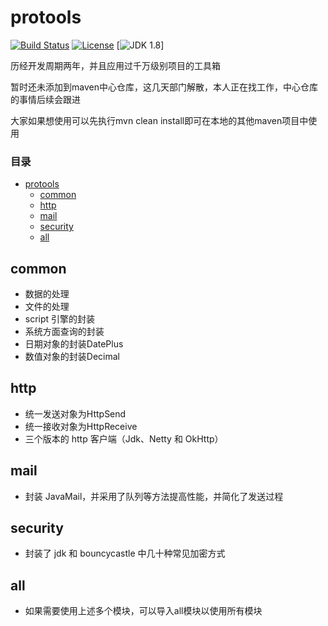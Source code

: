# protools

[![Build Status](https://travis-ci.org/SeanDragon/protools.svg?branch=master)](https://travis-ci.org/SeanDragon/protools)
[![License](http://img.shields.io/:license-apache-blue.svg)](https://github.com/SeanDragon/protools/blob/master/LICENSE)
[![JDK 1.8](https://img.shields.io/badge/JDK-1.8-blue.svg)]

历经开发周期两年，并且应用过千万级别项目的工具箱

暂时还未添加到maven中心仓库，这几天部门解散，本人正在找工作，中心仓库的事情后续会跟进

大家如果想使用可以先执行mvn clean install即可在本地的其他maven项目中使用

### 目录

- [protools](#protools)
    - [common](#common)
    - [http](#http)
    - [mail](#mail)
    - [security](#common)
    - [all](#all)

## common
* 数据的处理
* 文件的处理
* script 引擎的封装 
* 系统方面查询的封装
* 日期对象的封装DatePlus
* 数值对象的封装Decimal
## http
* 统一发送对象为HttpSend
* 统一接收对象为HttpReceive
* 三个版本的 http 客户端（Jdk、Netty 和 OkHttp）
## mail
* 封装 JavaMail，并采用了队列等方法提高性能，并简化了发送过程
## security
* 封装了 jdk 和 bouncycastle 中几十种常见加密方式
## all
* 如果需要使用上述多个模块，可以导入all模块以使用所有模块